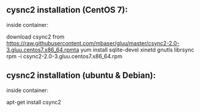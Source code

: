 cysnc2 installation (CentOS 7):
-------------------------------
inside container:

download csync2 from https://raw.githubusercontent.com/mbaser/gluu/master/csync2-2.0-3.gluu.centos7.x86_64.rpmta
yum install sqlite-devel xinetd gnutls librsync
rpm -i csync2-2.0-3.gluu.centos7.x86_64.rpm 

cysnc2 installation (ubuntu & Debian):
--------------------------------------
inside container:

apt-get install csync2
